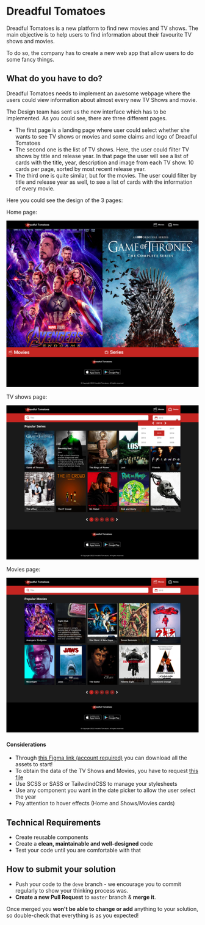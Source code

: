 # Dreadful Tomatoes

Dreadful Tomatoes is a new platform to find new movies and TV shows. The main objective is to
help users to find information about their favourite TV shows and movies.

To do so, the company has to create a new web app that allow users to do some fancy things.

## What do you have to do?

Dreadful Tomatoes needs to implement an awesome webpage where the users could view information
about almost every new TV Shows and movie.

The Design team has sent us the new interface which has to be implemented. As you could see,
there are three different pages.

- The first page is a landing page where user could select whether she wants to see TV shows
  or movies and some claims and logo of Dreadful Tomatoes
- The second one is the list of TV shows. Here, the user could filter TV shows by title and
  release year. In that page the user will see a list of cards with the title, year, description
  and image from each TV show. 10 cards per page, sorted by most recent release year.
- The third one is quite similar, but for the movies. The user could filter by title and
  release year as well, to see a list of cards with the information of every movie.

Here you could see the design of the 3 pages:

Home page:

![](resources/dreadful-tomatoes-home.png)

TV shows page:

![](resources/dreadful-tomatoes-series.png)

Movies page:

![](resources/dreadful-tomatoes-movies.png)

#### Considerations

- Through [this Figma link (account required)](https://www.figma.com/file/KMDxOwdjYz3sVGJ1j9zptF/Dreadful-Tomatoes?type=design&node-id=0-1&mode=design) you can download all the
  assets to start!
- To obtain the data of the TV Shows and Movies, you have to request [this file](https://raw.githubusercontent.com/elias-soykat/dev-task/master/dreadful-tomatoes..json)
- Use SCSS or SASS or TailwdindCSS to manage your stylesheets
- Use any component you want in the date picker to allow the user select the year
- Pay attention to hover effects (Home and Shows/Movies cards)

## Technical Requirements

- Create reusable components
- Create a **clean, maintainable and well-designed** code
- Test your code until you are comfortable with that

## How to submit your solution

- Push your code to the `deve` branch - we encourage you to commit regularly to show your thinking process was.
- **Create a new Pull Request** to `master` branch & **merge it**.

Once merged you **won't be able to change or add** anything to your solution, so double-check that everything is as
you expected!
